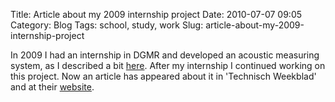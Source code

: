 Title: Article about my 2009 internship project
Date: 2010-07-07 09:05
Category: Blog
Tags: school, study, work
Slug: article-about-my-2009-internship-project

In 2009 I had an internship in DGMR and developed an acoustic measuring
system, as I described a bit [here](http://fridh.nl/projects/autonomic-acoustical-measuring-instrument/). After my internship I continued
working on this project. Now an article has appeared about it in
'Technisch Weekblad' and at their [website](http://www.technischweekblad.nl/special-topproject-dgmr-meet-geluid-met-onbemande.91122.lynkx).
